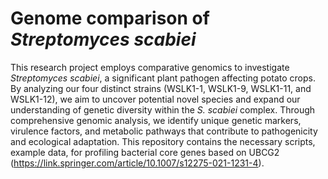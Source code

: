 # Genome comparison of *Streptomyces scabiei*

  This research project employs comparative genomics to investigate *Streptomyces scabiei*, a significant plant pathogen affecting potato crops. By analyzing our four distinct strains (WSLK1-1, WSLK1-9, WSLK1-11, and WSLK1-12), we aim to uncover potential novel species and expand our understanding of genetic diversity within the *S. scabiei* complex.
Through comprehensive genomic analysis, we identify unique genetic markers, virulence factors, and metabolic pathways that contribute to pathogenicity and ecological adaptation. This repository contains the necessary scripts, example data, for profiling bacterial core genes based on UBCG2 (https://link.springer.com/article/10.1007/s12275-021-1231-4).
